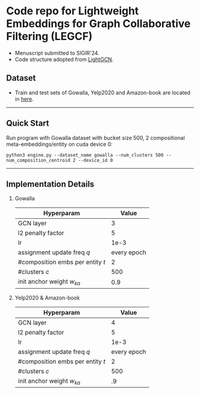 # Code repo for Lightweight Embeddings for Graph Collaborative Filtering (LEGCF)

- Menuscript submitted to SIGIR'24.
- Code structure adopted from [LightGCN](https://github.com/gusye1234/LightGCN-PyTorch).

## Dataset
- Train and test sets of Gowalla, Yelp2020 and Amazon-book are located in [here](./data).

---

## Quick Start

Run program with Gowalla dataset with bucket size 500, 2 compositional meta-embeddings/entity on cuda device 0:
```shell
python3 engine.py --dataset_name gowalla --num_clusters 500 --num_composition_centroid 2 --device_id 0
```


---

## Implementation Details

1. Gowalla

   | Hyperparam               | Value       |
   |--------------------------|-------------|
   | GCN layer                | 3           |
   | l2 penalty factor        | 5           |
   | lr                       | 1e-3        |
   | assignment update freq $q$  | every epoch |
   | \#composition embs per entity $t$ | 2  |
   | \#clusters         $c$       | 500     | 
   | init anchor weight $w_{ka}$  | 0.9     |
   
2.  Yelp2020 & Amazon-book

    | Hyperparam                   | Value       |
    |------------------------------|-------------|
    | GCN layer                    | 4           |
    | l2 penalty factor            | 5           |
    | lr                           | 1e-3        |
    | assignment update freq  $q$  | every epoch |
    | #composition embs per entity $t$ | 2       |
    | #clusters            $c$     | 500         |
    | init anchor weight $w_{ka}$  | .9          |
